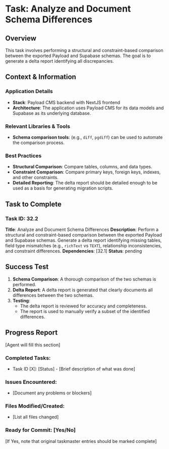# Task: Analyze and Document Schema Differences

## Overview
This task involves performing a structural and constraint-based comparison between the exported Payload and Supabase schemas. The goal is to generate a delta report identifying all discrepancies.

## Context & Information
### Application Details
- **Stack**: Payload CMS backend with NextJS frontend
- **Architecture**: The application uses Payload CMS for its data models and Supabase as its underlying database.

### Relevant Libraries & Tools
- **Schema comparison tools**: (e.g., `diff`, `pgdiff`) can be used to automate the comparison process.

### Best Practices
- **Structural Comparison**: Compare tables, columns, and data types.
- **Constraint Comparison**: Compare primary keys, foreign keys, indexes, and other constraints.
- **Detailed Reporting**: The delta report should be detailed enough to be used as a basis for generating migration scripts.

## Task to Complete

### Task ID: 32.2
**Title**: Analyze and Document Schema Differences
**Description**: Perform a structural and constraint-based comparison between the exported Payload and Supabase schemas. Generate a delta report identifying missing tables, field type mismatches (e.g., `richText` vs `TEXT`), relationship inconsistencies, and constraint differences.
**Dependencies**: [32.1]
**Status**: pending

## Success Test
1.  **Schema Comparison**: A thorough comparison of the two schemas is performed.
2.  **Delta Report**: A delta report is generated that clearly documents all differences between the two schemas.
3.  **Testing**:
    - The delta report is reviewed for accuracy and completeness.
    - The report is used to manually verify a subset of the identified differences.

## Progress Report
[Agent will fill this section]

### Completed Tasks:
- Task ID [X]: [Status] - [Brief description of what was done]

### Issues Encountered:
- [Document any problems or blockers]

### Files Modified/Created:
- [List all files changed]

### Ready for Commit: [Yes/No]
[If Yes, note that original taskmaster entries should be marked complete]

